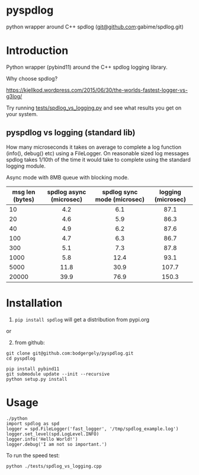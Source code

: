 pyspdlog
==========
python wrapper around C++ spdlog (git@github.com:gabime/spdlog.git)

Introduction
============

Python wrapper (pybind11) around the C++ spdlog logging library. 

Why choose spdlog?

https://kjellkod.wordpress.com/2015/06/30/the-worlds-fastest-logger-vs-g3log/

Try running [tests/spdlog_vs_logging.py](https://github.com/bodgergely/pyspdlog/blob/master/tests/test_spdlog.py) and see what results you get on your system.

pyspdlog vs logging (standard lib)
--------------------------------------------------
How many microseconds it takes on average to complete a log function (info(), debug() etc) using a FileLogger.
On reasonable sized log messages spdlog takes 1/10th of the time it would take to complete using the standard logging module.

Async mode with 8MB queue with blocking mode.

| msg len (bytes)   | spdlog **async** (microsec)| spdlog **sync** mode (microsec)| logging (microsec)  |
| -------           | :--------:      | :--------:      | :--------:          |
|  10               |  4.2            |  6.1            |   87.1              |
|  20               |  4.6            |  5.9            |   86.3              |
|  40               |  4.9            |  6.2            |   87.6              |
|  100              |  4.7            |  6.3            |   86.7              |
|  300              |  5.1            |  7.3            |   87.8              |
|  1000             |  5.8            |  12.4           |   93.1              |
|  5000             |  11.8           |  30.9           |   107.7             |
|  20000            |  39.9           |  76.9           |   150.3             |

Installation
============

1) `pip install spdlog` will get a distribution from pypi.org

or 

2) from github: 

```
git clone git@github.com:bodgergely/pyspdlog.git
cd pyspdlog 

pip install pybind11
git submodule update --init --recursive
python setup.py install
```

Usage
=====
```
./python
import spdlog as spd
logger = spd.FileLogger('fast_logger', '/tmp/spdlog_example.log')
logger.set_level(spd.LogLevel.INFO)
logger.info('Hello World!')
logger.debug('I am not so important.')
```

To run the speed test:
```
python ./tests/spdlog_vs_logging.cpp
```

